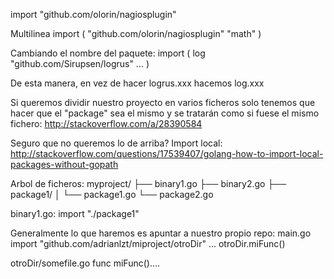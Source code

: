 import "github.com/olorin/nagiosplugin"

Multilinea
import (
    "github.com/olorin/nagiosplugin"
    "math"
)


Cambiando el nombre del paquete:
import (
    log "github.com/Sirupsen/logrus"
    ...
)

De esta manera, en vez de hacer logrus.xxx hacemos log.xxx



Si queremos dividir nuestro proyecto en varios ficheros solo tenemos que hacer que el "package" sea el mismo y se tratarán como si fuese el mismo fichero: http://stackoverflow.com/a/28390584


Seguro que no queremos lo de arriba?
Import local: http://stackoverflow.com/questions/17539407/golang-how-to-import-local-packages-without-gopath

Arbol de ficheros:
myproject/
├── binary1.go
├── binary2.go
├── package1/
│   └── package1.go
└── package2.go

binary1.go:
import "./package1"



Generalmente lo que haremos es apuntar a nuestro propio repo:
main.go
import "github.com/adrianlzt/miproject/otroDir"
...
otroDir.miFunc()

otroDir/somefile.go
func miFunc()....
